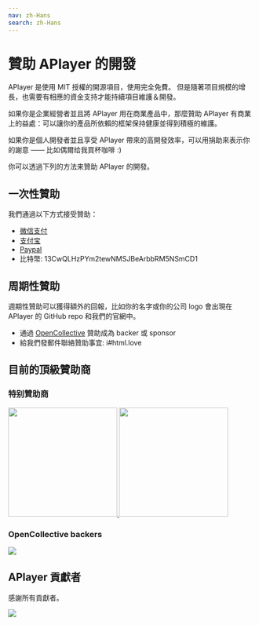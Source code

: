 ```yaml
---
nav: zh-Hans
search: zh-Hans
---
```


# 贊助 APlayer 的開發

APlayer 是使用 MIT 授權的開源項目，使用完全免費。 但是隨著项目規模的增長，也需要有相應的資金支持才能持續項目維護＆開發。

如果你是企業經營者並且將 APlayer 用在商業產品中，那麼贊助 APlayer 有商業上的益處：可以讓你的產品所依賴的框架保持健康並得到積極的維護。

如果你是個人開發者並且享受 APlayer 帶來的高開發效率，可以用捐助來表示你的謝意 —— 比如偶爾给我買杯咖啡 :)

你可以透過下列的方法来贊助 APlayer 的開發。

## 一次性贊助

我們通過以下方式接受贊助：

- [微信支付](https://i.imgur.com/aq6PtWa.png)
- [支付宝](https://i.imgur.com/wv1Pj2k.png)
- [Paypal](https://www.paypal.me/DIYgod)
- 比特幣: 13CwQLHzPYm2tewNMSJBeArbbRM5NSmCD1

## 周期性贊助

週期性贊助可以獲得額外的回報，比如你的名字或你的公司 logo 會出現在 APlayer 的 GitHub repo 和我們的官網中。

- 通過 [OpenCollective](https://opencollective.com/aplayer) 贊助成為 backer 或 sponsor 
- 給我們發郵件聯絡贊助事宜: i#html.love

## 目前的頂級贊助商

### 特别贊助商

<a href="https://www.dogecloud.com/?ref=dplayer" target="_blank">
    <img width="222px" src="https://i.imgur.com/BBKXPAp.png">
</a>
<a href="https://console.upyun.com/register/?invite=BkLZ2Xqob" target="_blank">
    <img width="222px" src="https://imgur.com/apG1uKf.png">
</a>

### OpenCollective backers

![](https://opencollective.com/APlayer/backers.svg?width=890)

## APlayer 貢獻者

感謝所有貢獻者。

<a href="https://github.com/MoePlayer/APlayer/graphs/contributors"><img src="https://opencollective.com/APlayer/contributors.svg?width=890" /></a>